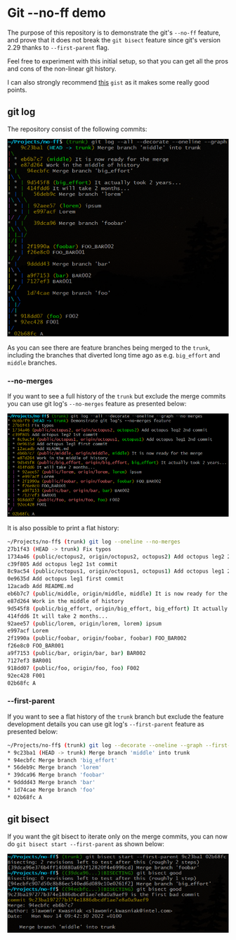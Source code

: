 # Git --no-ff demo

The purpose of this repository is to demonstrate the git's `--no-ff` feature,
and prove that it does not break the `git bisect` feature since git's version
2.29 thanks to `--first-parent` flag.

Feel free to experiment with this initial setup, so that you can get all the
pros and cons of the non-linear git history.

I can also strongly recommend [this](https://gist.github.com/canton7/3737126)
`gist` as it makes some really good points.

## git log

The repository consist of the following commits:

![git log --all --decorate --oneline --graph](git_log.png "git log --all --decorate --oneline --graph")

As you can see there are feature branches being merged to the `trunk`, including
the branches that diverted long time ago as e.g. `big_effort` and `middle`
branches.

### --no-merges

If you want to see a full history of the `trunk` but exclude the merge commits
you can use git log's `--no-merges` feature as presented below:

![git log --decorate --oneline --graph --no-merges](git_log_no_merges.png "git log --decorate --oneline --graph --no-merges")

It is also possible to print a flat history:

```bash
~/Projects/no-ff$ (trunk) git log --oneline --no-merges
27b1f43 (HEAD -> trunk) Fix typos
1734a46 (public/octopus2, origin/octopus2, octopus2) Add octopus leg2 2nd commit
c39f805 Add octopus leg2 1st commit
8c9ac54 (public/octopus1, origin/octopus1, octopus1) Add octopus leg1 2nd commit
0e9635d Add octopus leg1 first commit
12acadb Add README.md
eb6b7c7 (public/middle, origin/middle, middle) It is now ready for the merge
e87d264 Work in the middle of history
9d545f8 (public/big_effort, origin/big_effort, big_effort) It actually took 2 years...
414fdd6 It will take 2 months...
92aee57 (public/lorem, origin/lorem, lorem) ipsum
e997acf Lorem
2f1990a (public/foobar, origin/foobar, foobar) FOO_BAR002
f26e8c0 FOO_BAR001
a9f7153 (public/bar, origin/bar, bar) BAR002
7127ef3 BAR001
918dd07 (public/foo, origin/foo, foo) F002
92ec428 F001
02b68fc A
```

### --first-parent

If you want to see a flat history of the `trunk` branch but exclude the feature
development details you can use git log's `--first-parent` feature as presented
below:

```bash
~/Projects/no-ff$ (trunk) git log --decorate --oneline --graph --first-parent
* 9c23ba1 (HEAD -> trunk) Merge branch 'middle' into trunk
* 94ecbfc Merge branch 'big_effort'
* 56deb9c Merge branch 'lorem'
* 39dca96 Merge branch 'foobar'
* 9dddd43 Merge branch 'bar'
* 1d74cae Merge branch 'foo'
* 02b68fc A
```

## git bisect

If you want the git bisect to iterate only on the merge commits, you can now do
`git bisect start --first-parent` as shown below:

![git bisect start --first-parent 9c23ba1 02b68fc](git_bisect.png "git bisect start --first-parent 9c23ba1 02b68fc")
